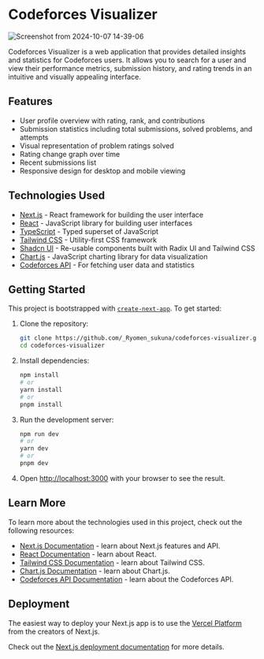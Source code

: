 # Codeforces Visualizer


![Screenshot from 2024-10-07 14-39-06](https://github.com/user-attachments/assets/7464b6ec-688c-4896-9f67-41b5a8608002)

Codeforces Visualizer is a web application that provides detailed insights and statistics for Codeforces users. It allows you to search for a user and view their performance metrics, submission history, and rating trends in an intuitive and visually appealing interface.

## Features

- User profile overview with rating, rank, and contributions
- Submission statistics including total submissions, solved problems, and attempts
- Visual representation of problem ratings solved
- Rating change graph over time
- Recent submissions list
- Responsive design for desktop and mobile viewing

## Technologies Used

- [Next.js](https://nextjs.org/) - React framework for building the user interface
- [React](https://reactjs.org/) - JavaScript library for building user interfaces
- [TypeScript](https://www.typescriptlang.org/) - Typed superset of JavaScript
- [Tailwind CSS](https://tailwindcss.com/) - Utility-first CSS framework
- [Shadcn UI](https://ui.shadcn.com/) - Re-usable components built with Radix UI and Tailwind CSS
- [Chart.js](https://www.chartjs.org/) - JavaScript charting library for data visualization
- [Codeforces API](https://codeforces.com/apiHelp) - For fetching user data and statistics

## Getting Started

This project is bootstrapped with [`create-next-app`](https://github.com/vercel/next.js/tree/canary/packages/create-next-app). To get started:

1. Clone the repository:
   ```bash
   git clone https://github.com/_Ryomen_sukuna/codeforces-visualizer.git
   cd codeforces-visualizer
   ```

2. Install dependencies:
   ```bash
   npm install
   # or
   yarn install
   # or
   pnpm install
   ```

3. Run the development server:
   ```bash
   npm run dev
   # or
   yarn dev
   # or
   pnpm dev
   ```

4. Open [http://localhost:3000](http://localhost:3000) with your browser to see the result.

## Learn More

To learn more about the technologies used in this project, check out the following resources:

- [Next.js Documentation](https://nextjs.org/docs) - learn about Next.js features and API.
- [React Documentation](https://reactjs.org/docs/getting-started.html) - learn about React.
- [Tailwind CSS Documentation](https://tailwindcss.com/docs) - learn about Tailwind CSS.
- [Chart.js Documentation](https://www.chartjs.org/docs/latest/) - learn about Chart.js.
- [Codeforces API Documentation](https://codeforces.com/apiHelp) - learn about the Codeforces API.

## Deployment

The easiest way to deploy your Next.js app is to use the [Vercel Platform](https://vercel.com/new?utm_medium=default-template&filter=next.js&utm_source=create-next-app&utm_campaign=create-next-app-readme) from the creators of Next.js.

Check out the [Next.js deployment documentation](https://nextjs.org/docs/deployment) for more details.
